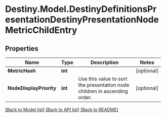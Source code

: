 # Destiny.Model.DestinyDefinitionsPresentationDestinyPresentationNodeMetricChildEntry

## Properties

Name | Type | Description | Notes
------------ | ------------- | ------------- | -------------
**MetricHash** | **int** |  | [optional] 
**NodeDisplayPriority** | **int** | Use this value to sort the presentation node children in ascending order. | [optional] 

[[Back to Model list]](../README.md#documentation-for-models) [[Back to API list]](../README.md#documentation-for-api-endpoints) [[Back to README]](../README.md)

